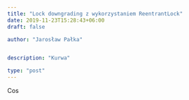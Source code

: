 ```yaml
---
title: "Lock downgrading z wykorzystaniem ReentrantLock"
date: 2019-11-23T15:28:43+06:00
draft: false

author: "Jarosław Pałka"


description: "Kurwa"

type: "post"
---
```


Cos